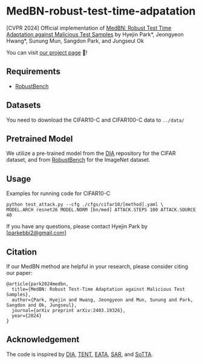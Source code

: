 # MedBN-robust-test-time-adpatation
[CVPR 2024] Official implementation of [MedBN: Robust Test Time Adaptation against Malicious Test Samples](https://arxiv.org/abs/2403.19326) by Hyejin Park\*, Jeongyeon Hwang\*, Sunung Mun, Sangdon Park, and Jungseul Ok

You can visit [our project page](http://hyejin-s.github.io/medbn) 🚀!

## Requirements
- [RobustBench](https://github.com/RobustBench/robustbench)

## Datasets
You need to download the CIFAR10-C and CIFAR100-C data to `../data/`

## Pretrained Model
We utilize a pre-trained model from the [DIA](https://github.com/inspire-group/tta_risk) repository for the CIFAR dataset, and from [RobustBench](https://github.com/RobustBench/robustbench) for the ImageNet dataset.

## Usage

Examples for running code for CIFAR10-C
```
python test_attack.py --cfg ./cfgs/cifar10/[method].yaml \
MODEL.ARCH resnet26 MODEL.NORM [bn/med] ATTACK.STEPS 100 ATTACK.SOURCE 40 
```


If you have any questions, please contact Hyejin Park by [parkebbi2@gmail.com]


## Citation
If our MedBN method are helpful in your research, please consider citing our paper:
```
@article{park2024medbn,
  title={MedBN: Robust Test-Time Adaptation against Malicious Test Samples},
  author={Park, Hyejin and Hwang, Jeongyeon and Mun, Sunung and Park, Sangdon and Ok, Jungseul},
  journal={arXiv preprint arXiv:2403.19326},
  year={2024}
}
```


## Acknowledgement
The code is inspired by [DIA](https://github.com/inspire-group/tta_risk), [TENT](https://github.com/DequanWang/tent), [EATA](https://github.com/mr-eggplant/EATA), [SAR](https://github.com/mr-eggplant/SAR/tree/main), and [SoTTA](https://github.com/taeckyung/SoTTA).
